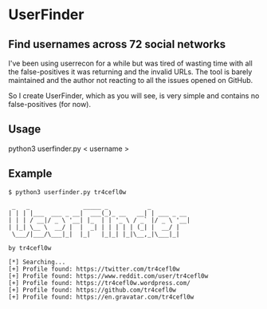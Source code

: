 # UserFinder
## Find usernames across 72 social networks
I've been using userrecon for a while but was tired of wasting time with all the  false-positives it was returning and the invalid URLs. The tool is barely maintained and the author not reacting to all the issues opened on GitHub.

So I create UserFinder, which as you will see, is very simple and contains no false-positives (for now).

## Usage
python3 userfinder.py < username >

## Example
```
$ python3 userfinder.py tr4cefl0w

 _   _               _____ _           _
| | | |___  ___ _ __|  ___(_)_ __   __| | ___ _ __
| | | / __|/ _ \ '__| |_  | | '_ \ / _` |/ _ \ '__|
| |_| \__ \  __/ |  |  _| | | | | | (_| |  __/ |
 \___/|___/\___|_|  |_|   |_|_| |_|\__,_|\___|_|

by tr4cefl0w

[*] Searching...
[+] Profile found: https://twitter.com/tr4cefl0w
[+] Profile found: https://www.reddit.com/user/tr4cefl0w
[+] Profile found: https://tr4cefl0w.wordpress.com/
[+] Profile found: https://github.com/tr4cefl0w
[+] Profile found: https://en.gravatar.com/tr4cefl0w
```

